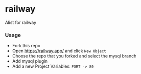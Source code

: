 # railway
Alist for railway

### Usage
- Fork this repo
- Open https://railway.app/ and click `New Object`
- Choose the repo that you forked and select the mysql branch
- Add mysql plugin
- Add a new Project Variables: `PORT -> 80`
